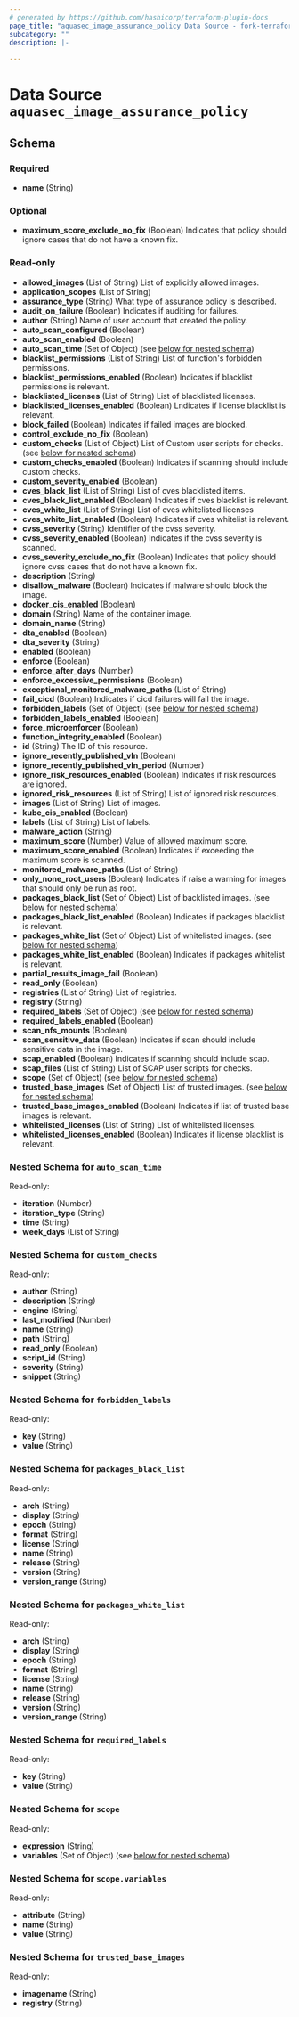 ```yaml
---
# generated by https://github.com/hashicorp/terraform-plugin-docs
page_title: "aquasec_image_assurance_policy Data Source - fork-terraform-provider-aquasec"
subcategory: ""
description: |-
  
---
```


# Data Source `aquasec_image_assurance_policy`





<!-- schema generated by tfplugindocs -->
## Schema

### Required

- **name** (String)

### Optional

- **maximum_score_exclude_no_fix** (Boolean) Indicates that policy should ignore cases that do not have a known fix.

### Read-only

- **allowed_images** (List of String) List of explicitly allowed images.
- **application_scopes** (List of String)
- **assurance_type** (String) What type of assurance policy is described.
- **audit_on_failure** (Boolean) Indicates if auditing for failures.
- **author** (String) Name of user account that created the policy.
- **auto_scan_configured** (Boolean)
- **auto_scan_enabled** (Boolean)
- **auto_scan_time** (Set of Object) (see [below for nested schema](#nestedatt--auto_scan_time))
- **blacklist_permissions** (List of String) List of function's forbidden permissions.
- **blacklist_permissions_enabled** (Boolean) Indicates if blacklist permissions is relevant.
- **blacklisted_licenses** (List of String) List of blacklisted licenses.
- **blacklisted_licenses_enabled** (Boolean) Lndicates if license blacklist is relevant.
- **block_failed** (Boolean) Indicates if failed images are blocked.
- **control_exclude_no_fix** (Boolean)
- **custom_checks** (List of Object) List of Custom user scripts for checks. (see [below for nested schema](#nestedatt--custom_checks))
- **custom_checks_enabled** (Boolean) Indicates if scanning should include custom checks.
- **custom_severity_enabled** (Boolean)
- **cves_black_list** (List of String) List of cves blacklisted items.
- **cves_black_list_enabled** (Boolean) Indicates if cves blacklist is relevant.
- **cves_white_list** (List of String) List of cves whitelisted licenses
- **cves_white_list_enabled** (Boolean) Indicates if cves whitelist is relevant.
- **cvss_severity** (String) Identifier of the cvss severity.
- **cvss_severity_enabled** (Boolean) Indicates if the cvss severity is scanned.
- **cvss_severity_exclude_no_fix** (Boolean) Indicates that policy should ignore cvss cases that do not have a known fix.
- **description** (String)
- **disallow_malware** (Boolean) Indicates if malware should block the image.
- **docker_cis_enabled** (Boolean)
- **domain** (String) Name of the container image.
- **domain_name** (String)
- **dta_enabled** (Boolean)
- **dta_severity** (String)
- **enabled** (Boolean)
- **enforce** (Boolean)
- **enforce_after_days** (Number)
- **enforce_excessive_permissions** (Boolean)
- **exceptional_monitored_malware_paths** (List of String)
- **fail_cicd** (Boolean) Indicates if cicd failures will fail the image.
- **forbidden_labels** (Set of Object) (see [below for nested schema](#nestedatt--forbidden_labels))
- **forbidden_labels_enabled** (Boolean)
- **force_microenforcer** (Boolean)
- **function_integrity_enabled** (Boolean)
- **id** (String) The ID of this resource.
- **ignore_recently_published_vln** (Boolean)
- **ignore_recently_published_vln_period** (Number)
- **ignore_risk_resources_enabled** (Boolean) Indicates if risk resources are ignored.
- **ignored_risk_resources** (List of String) List of ignored risk resources.
- **images** (List of String) List of images.
- **kube_cis_enabled** (Boolean)
- **labels** (List of String) List of labels.
- **malware_action** (String)
- **maximum_score** (Number) Value of allowed maximum score.
- **maximum_score_enabled** (Boolean) Indicates if exceeding the maximum score is scanned.
- **monitored_malware_paths** (List of String)
- **only_none_root_users** (Boolean) Indicates if raise a warning for images that should only be run as root.
- **packages_black_list** (Set of Object) List of backlisted images. (see [below for nested schema](#nestedatt--packages_black_list))
- **packages_black_list_enabled** (Boolean) Indicates if packages blacklist is relevant.
- **packages_white_list** (Set of Object) List of whitelisted images. (see [below for nested schema](#nestedatt--packages_white_list))
- **packages_white_list_enabled** (Boolean) Indicates if packages whitelist is relevant.
- **partial_results_image_fail** (Boolean)
- **read_only** (Boolean)
- **registries** (List of String) List of registries.
- **registry** (String)
- **required_labels** (Set of Object) (see [below for nested schema](#nestedatt--required_labels))
- **required_labels_enabled** (Boolean)
- **scan_nfs_mounts** (Boolean)
- **scan_sensitive_data** (Boolean) Indicates if scan should include sensitive data in the image.
- **scap_enabled** (Boolean) Indicates if scanning should include scap.
- **scap_files** (List of String) List of SCAP user scripts for checks.
- **scope** (Set of Object) (see [below for nested schema](#nestedatt--scope))
- **trusted_base_images** (Set of Object) List of trusted images. (see [below for nested schema](#nestedatt--trusted_base_images))
- **trusted_base_images_enabled** (Boolean) Indicates if list of trusted base images is relevant.
- **whitelisted_licenses** (List of String) List of whitelisted licenses.
- **whitelisted_licenses_enabled** (Boolean) Indicates if license blacklist is relevant.

<a id="nestedatt--auto_scan_time"></a>
### Nested Schema for `auto_scan_time`

Read-only:

- **iteration** (Number)
- **iteration_type** (String)
- **time** (String)
- **week_days** (List of String)


<a id="nestedatt--custom_checks"></a>
### Nested Schema for `custom_checks`

Read-only:

- **author** (String)
- **description** (String)
- **engine** (String)
- **last_modified** (Number)
- **name** (String)
- **path** (String)
- **read_only** (Boolean)
- **script_id** (String)
- **severity** (String)
- **snippet** (String)


<a id="nestedatt--forbidden_labels"></a>
### Nested Schema for `forbidden_labels`

Read-only:

- **key** (String)
- **value** (String)


<a id="nestedatt--packages_black_list"></a>
### Nested Schema for `packages_black_list`

Read-only:

- **arch** (String)
- **display** (String)
- **epoch** (String)
- **format** (String)
- **license** (String)
- **name** (String)
- **release** (String)
- **version** (String)
- **version_range** (String)


<a id="nestedatt--packages_white_list"></a>
### Nested Schema for `packages_white_list`

Read-only:

- **arch** (String)
- **display** (String)
- **epoch** (String)
- **format** (String)
- **license** (String)
- **name** (String)
- **release** (String)
- **version** (String)
- **version_range** (String)


<a id="nestedatt--required_labels"></a>
### Nested Schema for `required_labels`

Read-only:

- **key** (String)
- **value** (String)


<a id="nestedatt--scope"></a>
### Nested Schema for `scope`

Read-only:

- **expression** (String)
- **variables** (Set of Object) (see [below for nested schema](#nestedobjatt--scope--variables))

<a id="nestedobjatt--scope--variables"></a>
### Nested Schema for `scope.variables`

Read-only:

- **attribute** (String)
- **name** (String)
- **value** (String)



<a id="nestedatt--trusted_base_images"></a>
### Nested Schema for `trusted_base_images`

Read-only:

- **imagename** (String)
- **registry** (String)


